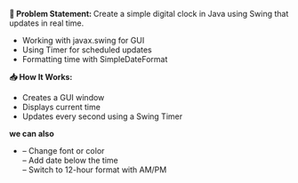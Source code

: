<b>📌 Problem Statement:  </b>
Create a simple digital clock in Java using Swing that updates in real time.

- Working with javax.swing for GUI  
- Using Timer for scheduled updates  
- Formatting time with SimpleDateFormat


<b>📥 How It Works:  </b>
- Creates a GUI window  
- Displays current time  
- Updates every second using a Swing Timer

<b>we can also</b>
- – Change font or color  
– Add date below the time  
– Switch to 12-hour format with AM/PM
